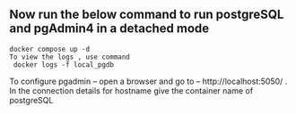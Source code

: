 

## Now run the below command to run postgreSQL and pgAdmin4 in a detached mode
```
docker compose up -d
To view the logs , use command
 docker logs -f local_pgdb
```

To configure pgadmin – open a browser and go to – http://localhost:5050/ . In the connection details for hostname give the container name of postgreSQL